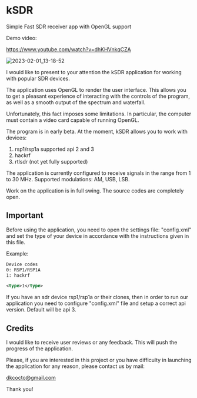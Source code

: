 # kSDR
Simple Fast SDR receiver app with OpenGL support

Demo video: <br>

https://www.youtube.com/watch?v=dhKHVnkqCZA

![2023-02-01_13-18-52](https://user-images.githubusercontent.com/5113949/216016600-60bd6e26-5792-4ebb-9cea-20fed224fe0d.png)

I would like to present to your attention the kSDR application for working with popular SDR devices.

The application uses OpenGL to render the user interface. This allows you to get a pleasant experience of interacting with the controls of the program, as well as a smooth output of the spectrum and waterfall.

Unfortunately, this fact imposes some limitations. In particular, the computer must contain a video card capable of running OpenGL.

The program is in early beta. At the moment, kSDR allows you to work with devices:
1) rsp1/rsp1a supported api 2 and 3
2) hackrf
3) rtlsdr (not yet fully supported)

The application is currently configured to receive signals in the range from 1 to 30 MHz. Supported modulations: AM, USB, LSB.

Work on the application is in full swing. The source codes are completely open.

<b>Important</b><br>
------

Before using the application, you need to open the settings file: "config.xml" and set the type of your device in accordance with the instructions given in this file.

Example: 
```xml
Device codes
0: RSP1/RSP1A
1: hackrf

<type>1</type>
```

If you have an sdr device rsp1/rsp1a or their clones, then in order to run our application you need to configure "config.xml" file and setup a correct 
api version. Default will be api 3.

Credits
---
I would like to receive user reviews or any feedback. This will push the progress of the application.

Please, if you are interested in this project or you have difficulty in launching the application for any reason, please contact us by mail:

dkcocto@gmail.com

Thank you!
